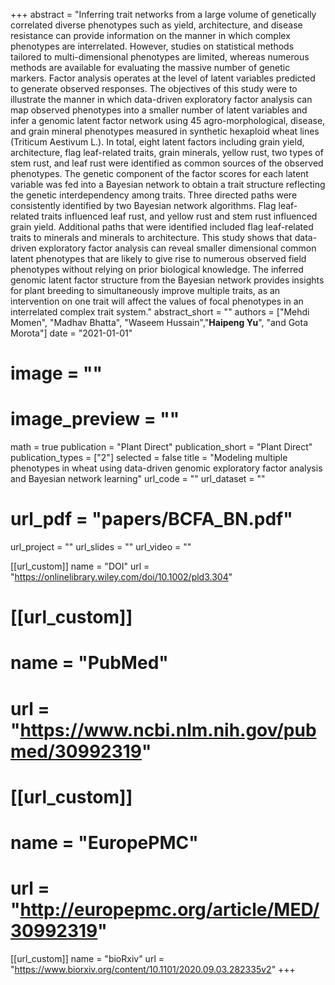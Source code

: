 +++ 
abstract = "Inferring trait networks from a large volume of genetically correlated diverse phenotypes such as yield, architecture, and disease resistance can provide information on the manner in which complex phenotypes are interrelated. However, studies on statistical methods tailored to multi-dimensional phenotypes are limited, whereas numerous methods are available for evaluating the massive number of genetic markers. Factor analysis operates at the level of latent variables predicted to generate observed responses. The objectives of this study were to illustrate the manner in which data-driven exploratory factor analysis can map observed phenotypes into a smaller number of latent variables and infer a genomic latent factor network using 45 agro-morphological, disease, and grain mineral phenotypes measured in synthetic hexaploid wheat lines (Triticum Aestivum L.). In total, eight latent factors including grain yield, architecture, flag leaf-related traits, grain minerals, yellow rust, two types of stem rust, and leaf rust were identified as common sources of the observed phenotypes. The genetic component of the factor scores for each latent variable was fed into a Bayesian network to obtain a trait structure reflecting the genetic interdependency among traits. Three directed paths were consistently identified by two Bayesian network algorithms. Flag leaf-related traits influenced leaf rust, and yellow rust and stem rust influenced grain yield. Additional paths that were identified included flag leaf-related traits to minerals and minerals to architecture. This study shows that data-driven exploratory factor analysis can reveal smaller dimensional common latent phenotypes that are likely to give rise to numerous observed field phenotypes without relying on prior biological knowledge. The inferred genomic latent factor structure from the Bayesian network provides insights for plant breeding to simultaneously improve multiple traits, as an intervention on one trait will affect the values of focal phenotypes in an interrelated complex trait system."
abstract_short = ""
authors = ["Mehdi Momen", "Madhav Bhatta", "Waseem Hussain","__Haipeng Yu__", "and Gota Morota"]
date = "2021-01-01"
# image = ""
# image_preview = ""
math = true
publication = "Plant Direct"
publication_short = "Plant Direct"
publication_types = ["2"]
selected = false
title = "Modeling multiple phenotypes in wheat using data-driven genomic exploratory factor analysis and Bayesian network learning"
url_code = ""
url_dataset = ""
# url_pdf = "papers/BCFA_BN.pdf"
url_project = ""
url_slides = ""
url_video = ""

[[url_custom]]
name = "DOI"
url = "https://onlinelibrary.wiley.com/doi/10.1002/pld3.304"

# [[url_custom]]
# name = "PubMed"
# url = "https://www.ncbi.nlm.nih.gov/pubmed/30992319"
# 
# [[url_custom]]
# name = "EuropePMC"
# url = "http://europepmc.org/article/MED/30992319"

[[url_custom]]
name = "bioRxiv"
url = "https://www.biorxiv.org/content/10.1101/2020.09.03.282335v2"
+++

